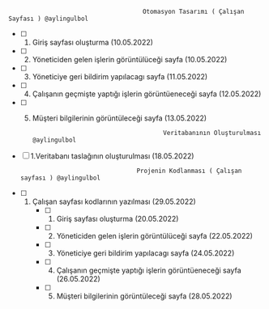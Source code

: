                                          Otomasyon Tasarımı ( Çalışan Sayfası ) @aylingulbol
                                           
- [ ] 1. Giriş sayfası oluşturma (10.05.2022)
- [ ] 2. Yöneticiden gelen işlerin görüntülüceği sayfa (10.05.2022)
- [ ] 3. Yöneticiye geri bildirim yapılacagı sayfa (11.05.2022)
- [ ] 4. Çalışanın geçmişte yaptığı işlerin görüntüeneceği sayfa (12.05.2022)
- [ ] 5. Müşteri bilgilerinin görüntüleceği sayfa (13.05.2022)
 
                                             Veritabanının Oluşturulması @aylingulbol
 
 - [ ] 1.Veritabanı taslağının oluşturulması (18.05.2022)
 
                                       Projenin Kodlanması ( Çalışan sayfası ) @aylingulbol
                                       
 - [ ] 1. Çalışan sayfası kodlarının yazılması (29.05.2022)
      - [ ] 1. Giriş sayfası oluşturma (20.05.2022)
      - [ ] 2. Yöneticiden gelen işlerin görüntülüceği sayfa (22.05.2022)
      - [ ] 3. Yöneticiye geri bildirim yapılacagı sayfa (24.05.2022)
      - [ ] 4. Çalışanın geçmişte yaptığı işlerin görüntüeneceği sayfa (26.05.2022)
      - [ ] 5. Müşteri bilgilerinin görüntüleceği sayfa (28.05.2022)
